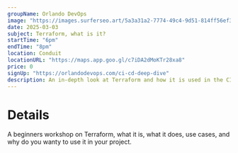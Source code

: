 ```yaml
---
groupName: Orlando DevOps
image: "https://images.surferseo.art/5a3a31a2-7774-49c4-9d51-814ff56ef37a.webp"
date: 2025-03-03
subject: Terraform, what is it?
startTime: "6pm"
endTime: "8pm"
location: Conduit
locationURL: "https://maps.app.goo.gl/c7iDA2dMoKTr28xa8"
price: 0
signUp: "https://orlandodevops.com/ci-cd-deep-dive"
description: An in-depth look at Terraform and how it is used in the CI/CD pipeline.
---
```


# Details

A beginners workshop on Terraform, what it is, what it does, use cases, and why do you wanty to use it in your project.
